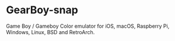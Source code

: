 # GearBoy-snap
Game Boy / Gameboy Color emulator for iOS, macOS, Raspberry Pi, Windows, Linux, BSD and RetroArch.

